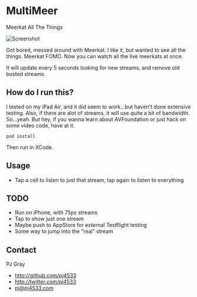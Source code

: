 # MultiMeer
Meerkat All The Things

![Screenshot](multimeer.gif "Screenshot")

Got bored, messed around with Meerkat. I like it, but wanted to see all the things.  Meerkat FOMO. Now you can watch all the live meerkats at once.

It will update every 5 seconds looking for new streams, and remove old busted streams.

## How do I run this?

I tested on my iPad Air, and it did seem to work...but haven't done extensive testing. Also, if there are alot of streams, it will use quite a bit of bandwidth. So...yeah. But hey, if you wanna learn about AVFoundation or just hack on some video code, have at it.

```
pod install
```

Then run in XCode.

## Usage

- Tap a cell to listen to just that stream, tap again to listen to everything

## TODO

-  Run on iPhone, with 75px streams
-  Tap to show just one stream
-  Maybe push to AppStore for external Testflight testing
-  Some way to jump into the "real" stream 

## Contact

PJ Gray

- http://github.com/pj4533
- http://twitter.com/pj4533
- pj@pj4533.com
